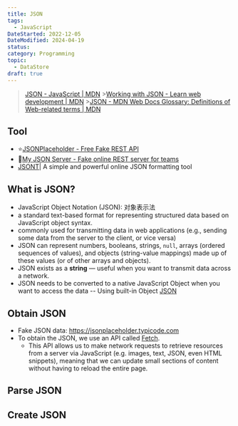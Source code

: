 ```yaml
---
title: JSON
tags:
  - JavaScript
DateStarted: 2022-12-05
DateModified: 2024-04-19
status: 
category: Programming
topic:
  - DataStore
draft: true
---
```


> [JSON - JavaScript | MDN](https://developer.mozilla.org/en-US/docs/Web/JavaScript/Reference/Global_Objects/JSON) >[Working with JSON - Learn web development | MDN](https://developer.mozilla.org/en-US/docs/Learn/JavaScript/Objects/JSON) >[JSON - MDN Web Docs Glossary: Definitions of Web-related terms | MDN](https://developer.mozilla.org/en-US/docs/Glossary/JSON)

## Tool

- ⭐[JSONPlaceholder - Free Fake REST API](https://jsonplaceholder.typicode.com/)
- 🚀[My JSON Server - Fake online REST server for teams](https://my-json-server.typicode.com/)
- [JSONT](https://www.jsont.run/)| A simple and powerful online JSON formatting tool

## What is JSON?

- JavaScript Object Notation (JSON): 对象表示法
- a standard text-based format for representing structured data based on JavaScript object syntax.
- commonly used for transmitting data in web applications (e.g., sending some data from the server to the client, or vice versa)
- JSON can represent numbers, booleans, strings, `null`, arrays (ordered sequences of values), and objects (string-value mappings) made up of these values (or of other arrays and objects).
- JSON exists as a **string** — useful when you want to transmit data across a network.
- JSON needs to be converted to a native JavaScript Object when you want to access the data -- Using built-in Object [JSON](https://developer.mozilla.org/en-US/docs/Web/JavaScript/Reference/Global_Objects/JSON)

## Obtain JSON

- Fake JSON data: https://jsonplaceholder.typicode.com
- To obtain the JSON, we use an API called [Fetch](https://developer.mozilla.org/en-US/docs/Web/API/Fetch_API).
  - This API allows us to make network requests to retrieve resources from a server via JavaScript (e.g. images, text, JSON, even HTML snippets), meaning that we can update small sections of content without having to reload the entire page.

## Parse JSON

## Create JSON






